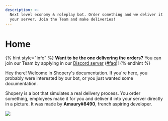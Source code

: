 ```yaml
---
description: >-
  Next level economy & roleplay bot. Order something and we deliver it right to
  your server. Join the Team and make deliveries!
---
```


# Home

{% hint style="info" %}
**Want to be the one delivering the orders?** You can join our Team by applying in our [Discord server](https://amaury.xyz/discord) \([\#faq](https://discord.com/channels/787854706029363201/791755085712850956)\)!
{% endhint %}

Hey there! Welcome in Shopery's documentation. If you're here, you probably were interested by our bot, or you just wanted some documentation.

Shopery is a bot that simulates a real delivery process. You order something, employees make it for you and deliver it into your server directly in a picture. It was made by **Amaury\#8490**, french aspiring developer.

![](https://top.gg/api/widget/787854966882697216.svg)

